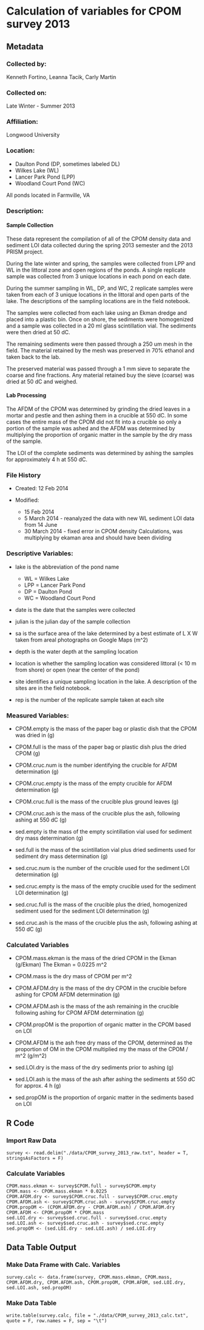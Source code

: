 # Calculation of variables for CPOM survey 2013		

## Metadata

### Collected by: 

Kenneth Fortino, Leanna Tacik, Carly Martin

### Collected on: 

Late Winter - Summer 2013

### Affiliation: 

Longwood University

### Location: 

* Daulton Pond (DP, sometimes labeled DL)
* Wilkes Lake (WL)
* Lancer Park Pond (LPP)
* Woodland Court Pond (WC)

All ponds located in Farmville, VA

### Description: 

#### Sample Collection

These data represent the compilation of all of the CPOM density data and sediment LOI data collected during the spring 2013 semester and the 2013 PRISM project.  

During the late winter and spring, the samples were collected from LPP and WL in the littoral zone and open regions of the ponds. A single replicate sample was collected from 3 unique locations in each pond on each date.

During the summer sampling in WL, DP, and WC, 2 replicate samples were taken from each of 3 unique locations in the littoral and open parts of the lake.  The descriptions of the sampling locations are in the field notebook.

The samples were collected from each lake using an Ekman dredge and placed into a plastic bin.  Once on shore, the sediments were homogenized and a sample was collected in a 20 ml glass scintillation vial.  The sediments were then dried at 50 dC.

The remaining sediments were then passed through a 250 um mesh in the field.  The material retained by the mesh was preserved in 70% ethanol and taken back to the lab.  

The preserved material was passed through a 1 mm sieve to separate the coarse and fine fractions.  Any material retained buy the sieve (coarse) was dried at 50 dC and weighed.

#### Lab Processing

The AFDM of the CPOM was determined by grinding the dried leaves in a mortar and pestle and then ashing them in a crucible at 550 dC.  In some cases the entire mass of the CPOM did not fit into a crucible so only a portion of the sample was ashed and the AFDM was determined by multiplying the proportion of organic matter in the sample by the dry mass of the sample.
 
The LOI of the complete sediments was determined by ashing the samples for approximately 4 h at 550 dC.

### File History

* Created: 12 Feb 2014 

* Modified:

    * 15 Feb 2014
    * 5 March 2014 - reanalyzed the data with new WL sediment LOI data from 14 June
    * 30 March 2014 - fixed error in CPOM density Calculations, was multiplying by ekaman area and should have been dividing


### Descriptive Variables:

* lake is the abbreviation of the pond name

    * WL = Wilkes Lake
    * LPP = Lancer Park Pond
    * DP = Daulton Pond
    * WC = Woodland Court Pond

* date is the date that the samples were collected

* julian is the julian day of the sample collection

* sa is the surface area of the lake determined by a best estimate of L X W taken from areal photographs on Google Maps (m^2)

* depth is the water depth at the sampling location

* location is whether the sampling location was considered littoral (< 10 m from shore) or open (near the center of the pond)

* site identifies a unique sampling location in the lake.  A description of the sites are in the field notebook.

* rep is the number of the replicate sample taken at each site


### Measured Variables:

* CPOM.empty is the mass of the paper bag or plastic dish that the CPOM was dried in (g)

* CPOM.full is the mass of the paper bag or plastic dish plus the dried CPOM (g)

* CPOM.cruc.num is the number identifying the crucible for AFDM determination (g)

* CPOM.cruc.empty is the mass of the empty crucible for AFDM determination (g)

* CPOM.cruc.full is the mass of the crucible plus ground leaves (g)

* CPOM.cruc.ash is the mass of the crucible plus the ash, following ashing at 550 dC (g)

* sed.empty is the mass of the empty scintillation vial used for sediment dry mass determination (g)

* sed.full is the mass of the scintillation vial plus dried sediments used for sediment dry mass determination (g)

* sed.cruc.num is the number of the crucible used for the sediment LOI determination (g)

* sed.cruc.empty is the mass of the empty crucible used for the sediment LOI determination (g)

* sed.cruc.full is the mass of the crucible plus the dried, homogenized sediment used for the sediment LOI determination (g)

* sed.cruc.ash is the mass of the crucible plus the ash, following ashing at 550 dC (g)

### Calculated Variables

* CPOM.mass.ekman is the mass of the dried CPOM in the Ekman (g/Ekman) The Ekman = 0.0225 m^2

* CPOM.mass is the dry mass of CPOM per m^2

* CPOM.AFDM.dry is the mass of the dry CPOM in the crucible before ashing for CPOM AFDM determination (g)

* CPOM.AFDM.ash is the mass of the ash remaining in the crucible following ashing for CPOM AFDM determination (g)

* CPOM.propOM is the proportion of organic matter in the CPOM based on LOI

* CPOM.AFDM is the ash free dry mass of the CPOM, determined as the proportion of OM in the CPOM multiplied my the mass of the CPOM / m^2 (g/m^2)

* sed.LOI.dry is the mass of the dry sediments prior to ashing (g)

* sed.LOI.ash is the mass of the ash after ashing the sediments at 550 dC for approx. 4 h (g)

* sed.propOM is the proportion of organic matter in the sediments based on LOI 

## R Code

### Import Raw Data

    survey <- read.delim("./data/CPOM_survey_2013_raw.txt", header = T, stringsAsFactors = F)

### Calculate Variables

    CPOM.mass.ekman <- survey$CPOM.full - survey$CPOM.empty
    CPOM.mass <- CPOM.mass.ekman * 0.0225
    CPOM.AFDM.dry <- survey$CPOM.cruc.full - survey$CPOM.cruc.empty
    CPOM.AFDM.ash <- survey$CPOM.cruc.ash - survey$CPOM.cruc.empty
    CPOM.propOM <- (CPOM.AFDM.dry - CPOM.AFDM.ash) / CPOM.AFDM.dry
    CPOM.AFDM <- CPOM.propOM * CPOM.mass
    sed.LOI.dry <- survey$sed.cruc.full - survey$sed.cruc.empty
    sed.LOI.ash <- survey$sed.cruc.ash - survey$sed.cruc.empty
    sed.propOM <- (sed.LOI.dry - sed.LOI.ash) / sed.LOI.dry

## Data Table Output

### Make Data Frame with Calc. Variables

    survey.calc <- data.frame(survey, CPOM.mass.ekman, CPOM.mass, CPOM.AFDM.dry, CPOM.AFDM.ash, CPOM.propOM, CPOM.AFDM, sed.LOI.dry, sed.LOI.ash, sed.propOM)

### Make Data Table

    write.table(survey.calc, file = "./data/CPOM_survey_2013_calc.txt", quote = F, row.names = F, sep = "\t")

